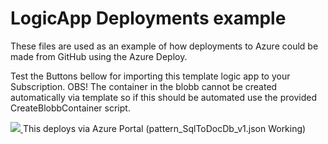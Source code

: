 # LogicApp Deployments example
These files are used as an example of how deployments to Azure could be made from GitHub using the Azure Deploy.

Test the Buttons bellow for importing this template logic app to your Subscription.
OBS! The container in the blobb cannot be created automatically via template so if this should be automated use the provided CreateBlobbContainer script.

<a href="https://portal.azure.com/#create/Microsoft.Template/uri/https%3A%2F%2Fgithub.com%2FMLogdberg%2FLogicAppTemplates%2Fblob%2Fmaster%2FINT001-Demo.json" target="_blank">
    <img src="http://azuredeploy.net/deploybutton.png"/>
</a>    This deploys via Azure Portal (pattern_SqlToDocDb_v1.json Working)
